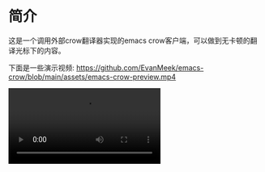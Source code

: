 # 简介
这是一个调用外部crow翻译器实现的emacs crow客户端，可以做到无卡顿的翻译光标下的内容。

下面是一些演示视频:
https://github.com/EvanMeek/emacs-crow/blob/main/assets/emacs-crow-preview.mp4

<video src="assets/emacs-crow-preview.mp4">
